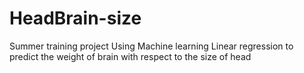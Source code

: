 # HeadBrain-size
Summer training project
Using Machine learning Linear regression 
to predict the weight of brain with respect to the size of head
